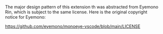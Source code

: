 The major design pattern of this extension th was abstracted
from Eyemono Rin, which is subject to the same license.
Here is the original copyright notice for Eyemono:

https://github.com/eyemono/monoeye-vscode/blob/main/LICENSE
